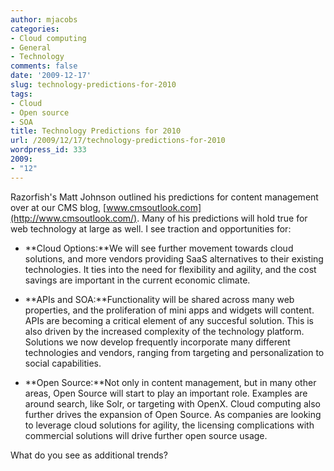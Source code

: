 ```yaml
---
author: mjacobs
categories:
- Cloud computing
- General
- Technology
comments: false
date: '2009-12-17'
slug: technology-predictions-for-2010
tags:
- Cloud
- Open source
- SOA
title: Technology Predictions for 2010
url: /2009/12/17/technology-predictions-for-2010
wordpress_id: 333
2009:
- "12"
---
```



Razorfish's Matt Johnson outlined his predictions for content management over at our CMS blog, [www.cmsoutlook.com](http://www.cmsoutlook.com/). Many of his predictions will hold true for web technology at large as well. I see traction and opportunities for:




  * **Cloud Options:**We will see further movement towards cloud solutions, and more vendors providing SaaS alternatives to their existing technologies. It ties into the need for flexibility and agility, and the cost savings are important in the current economic climate.


  * **APIs and SOA:**Functionality will be shared across many web properties, and the proliferation of mini apps and widgets will content. APIs are becoming a critical element of any succesful solution. This is also driven by the increased complexity of the technology platform. Solutions we now develop frequently incorporate many different technologies and vendors, ranging from targeting and personalization to social capabilities. 


  * **Open Source:**Not only in content management, but in many other areas, Open Source will start to play an important role. Examples are around search, like Solr, or targeting with OpenX. Cloud computing also further drives the expansion of Open Source. As companies are looking to leverage cloud solutions for agility, the licensing complications with commercial solutions will drive further open source usage.


What do you see as additional trends?
